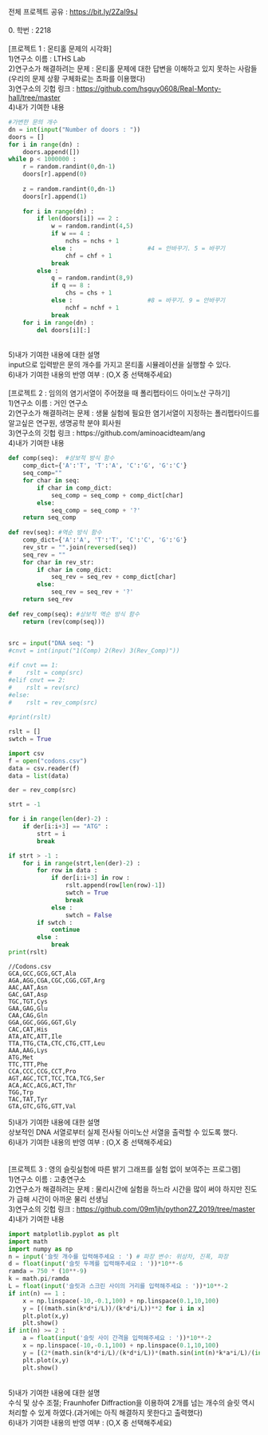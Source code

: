 전체 프로젝트 공유 : https://bit.ly/2ZaI9sJ<br>
<br>
0. 학번 : 2218<br>
<br>
[프로젝트 1 : 몬티홀 문제의 시각화]<br>
1)연구소 이름 : LTHS Lab<br>
2)연구소가 해결하려는 문제 : 몬티홀 문제에 대한 답변을 이해하고 있지 못하는 사람들(우리의 문제 상황 구체화로는 쵸파를 이용했다)<br>
3)연구소의 깃헙 링크 : https://github.com/hsguy0608/Real-Monty-hall/tree/master<br>
4)내가 기여한 내용<br>

```python
#가변한 문의 개수
dn = int(input("Number of doors : "))
doors = []
for i in range(dn) :
    doors.append([])
while p < 1000000 :
    r = random.randint(0,dn-1)
    doors[r].append(0)
        
    z = random.randint(0,dn-1)
    doors[r].append(1)
    
    for i in range(dn) :
        if len(doors[i]) == 2 :
            w = random.randint(4,5)
            if w == 4 :
                nchs = nchs + 1
            else :                     #4 = 안바꾸기. 5 = 바꾸기
                chf = chf + 1
            break
        else :
            q = random.randint(8,9)
            if q == 8 :
                chs = chs + 1
            else :                     #8 = 바꾸기. 9 = 안바꾸기
                nchf = nchf + 1
            break
    for i in range(dn) :
        del doors[i][:]
```
<br>
5)내가 기여한 내용에 대한 설명<br>
input으로 입력받은 문의 개수를 가지고 몬티홀 시뮬레이션을 실행할 수 있다.<br>
6)내가 기여한 내용의 반영 여부 : (O,X 중 선택해주세요)<br>
<br>
[프로젝트 2 : 임의의 염기서열이 주어졌을 때 폴리펩타이드 아미노산 구하기]<br>
1)연구소 이름 : 거인 연구소<br>
2)연구소가 해결하려는 문제 : 생물 실험에 필요한 염기서열이 지정하는 폴리펩타이드를 알고싶은 연구원, 생명공학 분야 회사원<br>
3)연구소의 깃헙 링크 : https://github.com/aminoacidteam/ang<br>
4)내가 기여한 내용<br>

```python
def comp(seq):  #상보적 방식 함수
    comp_dict={'A':'T', 'T':'A', 'C':'G', 'G':'C'}
    seq_comp=""
    for char in seq:
        if char in comp_dict:
            seq_comp = seq_comp + comp_dict[char]
        else:
            seq_comp = seq_comp + '?'
    return seq_comp
 
def rev(seq): #역순 방식 함수
    comp_dict={'A':'A', 'T':'T', 'C':'C', 'G':'G'}
    rev_str = "".join(reversed(seq))
    seq_rev = ""
    for char in rev_str:
        if char in comp_dict:
            seq_rev = seq_rev + comp_dict[char]
        else:
            seq_rev = seq_rev + '?'
    return seq_rev
 
def rev_comp(seq): #상보적 역순 방식 함수
    return (rev(comp(seq)))
 

src = input("DNA seq: ")
#cnvt = int(input("1(Comp) 2(Rev) 3(Rev_Comp)"))

#if cnvt == 1:
#    rslt = comp(src)
#elif cnvt == 2:
#    rslt = rev(src)
#else:
#    rslt = rev_comp(src)
    
#print(rslt)

rslt = []
swtch = True

import csv
f = open("codons.csv")
data = csv.reader(f)
data = list(data)

der = rev_comp(src)

strt = -1

for i in range(len(der)-2) :
    if der[i:i+3] == "ATG" :
        strt = i
        break

if strt > -1 :
    for i in range(strt,len(der)-2) :
        for row in data :
            if der[i:i+3] in row :
                rslt.append(row[len(row)-1])
                swtch = True
                break
            else :
                swtch = False
        if swtch :
            continue
        else :
            break
print(rslt)
```
```
//Codons.csv
GCA,GCC,GCG,GCT,Ala
AGA,AGG,CGA,CGC,CGG,CGT,Arg
AAC,AAT,Asn
GAC,GAT,Asp
TGC,TGT,Cys
GAA,GAG,Glu
CAA,CAG,Gln
GGA,GGC,GGG,GGT,Gly
CAC,CAT,His
ATA,ATC,ATT,Ile
TTA,TTG,CTA,CTC,CTG,CTT,Leu
AAA,AAG,Lys
ATG,Met
TTC,TTT,Phe
CCA,CCC,CCG,CCT,Pro
AGT,AGC,TCT,TCC,TCA,TCG,Ser
ACA,ACC,ACG,ACT,Thr
TGG,Trp
TAC,TAT,Tyr
GTA,GTC,GTG,GTT,Val
```
5)내가 기여한 내용에 대한 설명<br>
상보적인 DNA 서열로부터 실제 전사될 아미노산 서열을 출력할 수 있도록 했다.<br>
6)내가 기여한 내용의 반영 여부 : (O,X 중 선택해주세요)<br>
<br>
<br>
[프로젝트 3 : 영의 슬릿실험에 따른 밝기 그래프를 실험 없이 보여주는 프로그램]<br>
1)연구소 이름 : 고충연구소<br>
2)연구소가 해결하려는 문제 : 물리시간에 실험을 하느라 시간을 많이 써야 하지만 진도가 급해 시간이 아까운 물리 선생님<br>
3)연구소의 깃헙 링크 : https://github.com/09m1jh/python27_2019/tree/master <br>
4)내가 기여한 내용<br>
```python
import matplotlib.pyplot as plt
import math
import numpy as np
n = input('슬릿 개수를 입력해주세요 : ') # 파장 변수: 위상차, 진폭, 파장
d = float(input('슬릿 두께를 입력해주세요 : '))*10**-6
ramda = 750 * (10**-9) 
k = math.pi/ramda 
L = float(input('슬릿과 스크린 사이의 거리를 입력해주세요 : '))*10**-2
if int(n) == 1 :
    x = np.linspace(-10,-0.1,100) + np.linspace(0.1,10,100)
    y = [((math.sin(k*d*i/L))/(k*d*i/L))**2 for i in x]
    plt.plot(x,y)
    plt.show()
if int(n) >= 2 :
    a = float(input('슬릿 사이 간격을 입력해주세요 : '))*10**-2 
    x = np.linspace(-10,-0.1,100) + np.linspace(0.1,10,100)
    y = [(2*(math.sin(k*d*i/L)/(k*d*i/L))*(math.sin(int(n)*k*a*i/L)/(int(n)*math.sin(k*a*i/L))))**2 for i in x]
    plt.plot(x,y)
    plt.show()
```
<br>
5)내가 기여한 내용에 대한 설명<br>
수식 및 상수 조절; Fraunhofer Diffraction을 이용하여 2개를 넘는 개수의 슬릿 역시 처리할 수 있게 하였다.(과거에는 아직 해결하지 못한다고 출력했다)<br>
6)내가 기여한 내용의 반영 여부 : (O,X 중 선택해주세요)
